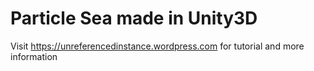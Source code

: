 # Particle Sea made in Unity3D

Visit https://unreferencedinstance.wordpress.com for tutorial and more information
